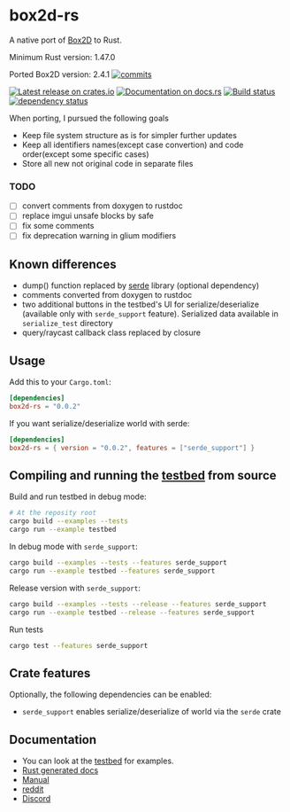 # box2d-rs

A native port of [Box2D](https://github.com/erincatto/box2d) to Rust.

Minimum Rust version: 1.47.0

Ported Box2D version: 2.4.1 [![commits](https://img.shields.io/badge/dynamic/json?style=flat-square&label=Commits%20waiting&logo=git&query=%24.total_commits&logoColor=ffffff&labelColor=212121&color=0093ed&url=https%3A%2F%2Fapi.github.com%2Frepos%2Ferincatto%2Fbox2d%2Fcompare%2Fv2.4.1...main)](https://github.com/erincatto/box2d/compare/v2.4.1...main)

[![Latest release on crates.io](https://img.shields.io/crates/v/box2d-rs.svg)](https://crates.io/crates/box2d-rs)
[![Documentation on docs.rs](https://docs.rs/box2d-rs/badge.svg)](https://docs.rs/box2d-rs)
[![Build status](https://github.com/HumMan/box2d-rs//workflows/Rust/badge.svg)](https://github.com/HumMan/box2d-rs/actions/workflows/rust.yml?query=branch%3Amaster)
[![dependency status](https://deps.rs/repo/github/humman/box2d-rs/status.svg)](https://deps.rs/repo/github/humman/box2d-rs)

When porting, I pursued the following goals
- Keep file system structure as is for simpler further updates
- Keep all identifiers names(except case convertion) and code order(except some specific cases)
- Store all new not original code in separate files

### TODO

- [ ] convert comments from doxygen to rustdoc
- [ ] replace imgui unsafe blocks by safe
- [ ] fix some comments
- [ ] fix deprecation warning in glium modifiers

## Known differences

- dump() function replaced by [serde](https://github.com/serde-rs/serde) library (optional dependency)
- comments converted from doxygen to rustdoc
- two additional buttons in the testbed's UI for serialize/deserialize (available only with `serde_support` feature). Serialized data available in `serialize_test` directory
- query/raycast callback class replaced by closure

## Usage

Add this to your `Cargo.toml`:

```toml
[dependencies]
box2d-rs = "0.0.2"
```

If you want serialize/deserialize world with serde:

```toml
[dependencies]
box2d-rs = { version = "0.0.2", features = ["serde_support"] }
```

## Compiling and running the [testbed](https://box2d.org/documentation/md__d_1__git_hub_box2d_docs_testbed.html) from source
Build and run testbed in debug mode:

```bash
# At the reposity root
cargo build --examples --tests
cargo run --example testbed
```

In debug mode with `serde_support`:
```bash
cargo build --examples --tests --features serde_support
cargo run --example testbed --features serde_support
```

Release version with `serde_support`:
```bash
cargo build --examples --tests --release --features serde_support
cargo run --example testbed --release --features serde_support
```

Run tests
```bash
cargo test --features serde_support
```

## Crate features

Optionally, the following dependencies can be enabled:

-   `serde_support` enables serialize/deserialize of world via the `serde` crate

## Documentation
- You can look at the [testbed](https://github.com/HumMan/box2d-rs/tree/master/examples/testbed/tests) for examples.
- [Rust generated docs](https://docs.rs/box2d-rs/0.0.2/box2d_rs/)
- [Manual](https://box2d.org/documentation/)
- [reddit](https://www.reddit.com/r/box2d/)
- [Discord](https://discord.gg/NKYgCBP)
